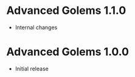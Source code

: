 Advanced Golems 1.1.0
================
- Internal changes

Advanced Golems 1.0.0
================
- Initial release